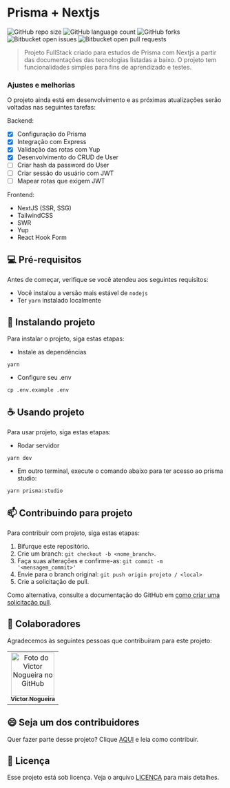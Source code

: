# Prisma + Nextjs

<!---Esses são exemplos. Veja https://shields.io para outras pessoas ou para personalizar este conjunto de escudos. Você pode querer incluir dependências, status do projeto e informações de licença aqui--->

![GitHub repo size](https://img.shields.io/github/repo-size/vmnog/prisma-nextjs?style=for-the-badge)
![GitHub language count](https://img.shields.io/github/languages/count/vmnog/prisma-nextjs?style=for-the-badge)
![GitHub forks](https://img.shields.io/github/forks/vmnog/prisma-nextjs?style=for-the-badge)
![Bitbucket open issues](https://img.shields.io/bitbucket/issues/vmnog/prisma-nextjs?style=for-the-badge)
![Bitbucket open pull requests](https://img.shields.io/bitbucket/pr-raw/vmnog/prisma-nextjs?style=for-the-badge)

> Projeto FullStack criado para estudos de Prisma com Nextjs a partir das documentações das tecnologias listadas a baixo. O projeto tem funcionalidades simples para fins de aprendizado e testes.

### Ajustes e melhorias

O projeto ainda está em desenvolvimento e as próximas atualizações serão voltadas nas seguintes tarefas:

Backend:

- [x] Configuração do Prisma
- [x] Integração com Express
- [x] Validação das rotas com Yup
- [x] Desenvolvimento do CRUD de User
- [ ] Criar hash da password do User
- [ ] Criar sessão do usuário com JWT
- [ ] Mapear rotas que exigem JWT

Frontend:

- NextJS (SSR, SSG)
- TailwindCSS
- SWR
- Yup
- React Hook Form

## 💻 Pré-requisitos

Antes de começar, verifique se você atendeu aos seguintes requisitos:

- Você instalou a versão mais estável de `nodejs`
- Ter `yarn` instalado localmente

## 🚀 Instalando projeto

Para instalar o projeto, siga estas etapas:

- Instale as dependências

```
yarn
```

- Configure seu .env

```
cp .env.example .env
```

## ☕ Usando projeto

Para usar projeto, siga estas etapas:

- Rodar servidor

```
yarn dev
```

- Em outro terminal, execute o comando abaixo para ter acesso ao prisma studio:

```
yarn prisma:studio
```

## 📫 Contribuindo para projeto

Para contribuir com projeto, siga estas etapas:

1. Bifurque este repositório.
2. Crie um branch: `git checkout -b <nome_branch>`.
3. Faça suas alterações e confirme-as: `git commit -m '<mensagem_commit>'`
4. Envie para o branch original: `git push origin projeto / <local>`
5. Crie a solicitação de pull.

Como alternativa, consulte a documentação do GitHub em [como criar uma solicitação pull](https://help.github.com/en/github/collaborating-with-issues-and-pull-requests/creating-a-pull-request).

## 🤝 Colaboradores

Agradecemos às seguintes pessoas que contribuíram para este projeto:

<table>
  <tr>
    <td align="center">
      <a href="#">
        <img src="https://www.github.com/vmnog.png" width="100px;" alt="Foto do Victor Nogueira no GitHub"/><br>
        <sub>
          <b>Victor Nogueira</b>
        </sub>
      </a>
    </td>

  </tr>
</table>

## 😄 Seja um dos contribuidores<br>

Quer fazer parte desse projeto? Clique [AQUI](CONTRIBUTING.md) e leia como contribuir.

## 📝 Licença

Esse projeto está sob licença. Veja o arquivo [LICENÇA](LICENSE.md) para mais detalhes.
